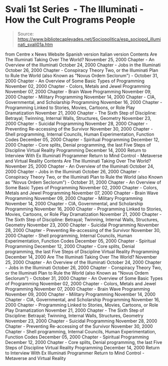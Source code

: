 # Svali 1st Series  - The Illuminati - How the Cult Programs People

> Source: https://www.bibliotecapleyades.net/Sociopolitica/esp_sociopol_illuminati_svali01a.htm

from Centre x News Website
Spanish version
Italian version
Contents Are The Illuminati Taking Over The World? November 25, 2000 Chapter - An Overview of the Illuminati October 24, 2000 Chapter - Jobs in the Illuminati October 26, 2000 Chapter - Conspiracy Theory Two, or the Illuminati Plan to Rule the World (also Known as "Novus Ordem Seclorum") - October 31, 2000 Chapter - An Overview of Some Basic Types of Programming November 02, 2000 Chapter - Colors, Metals and Jewel Programming November 07, 2000 Chapter - Brain Wave Programming November 09, 2000 Chapter - Military Programming November 14, 2000 Chapter - CIA, Governmental, and Scholarship Programming November 16, 2000 Chapter - Programming Linked to Stories, Movies, Cartoons, or Role Play Dramatization November 21, 2000 Chapter - The Sixth Step of Discipline: Betrayal; Twinning, Internal Walls, Structures, Geometry November 23, 2000 Chapter - Suicidal Programming November 28, 2000 Chapter - Preventing Re-accessing of the Survivor November 30, 2000 Chapter - Shell programming, Internal Councils, Human Experimentation, Function Codes December 05, 2000 Chapter - Spiritual Programming December 12, 2000 Chapter - Core splits, Denial programming, the last Five Steps of Discipline Virtual Reality Programming December 14, 2000 Return to Interview With Ex Illuminati Programmer Return to Mind Control - Metaverse and Virtual Reality
Contents
Are The Illuminati Taking Over The World? November 25, 2000 Chapter - An Overview of the Illuminati October 24, 2000 Chapter - Jobs in the Illuminati October 26, 2000 Chapter - Conspiracy Theory Two, or the Illuminati Plan to Rule the World (also Known as "Novus Ordem Seclorum") - October 31, 2000 Chapter - An Overview of Some Basic Types of Programming November 02, 2000 Chapter - Colors, Metals and Jewel Programming November 07, 2000 Chapter - Brain Wave Programming November 09, 2000 Chapter - Military Programming November 14, 2000 Chapter - CIA, Governmental, and Scholarship Programming November 16, 2000 Chapter - Programming Linked to Stories, Movies, Cartoons, or Role Play Dramatization November 21, 2000 Chapter - The Sixth Step of Discipline: Betrayal; Twinning, Internal Walls, Structures, Geometry November 23, 2000 Chapter - Suicidal Programming November 28, 2000 Chapter - Preventing Re-accessing of the Survivor November 30, 2000 Chapter - Shell programming, Internal Councils, Human Experimentation, Function Codes December 05, 2000 Chapter - Spiritual Programming December 12, 2000 Chapter - Core splits, Denial programming, the last Five Steps of Discipline Virtual Reality Programming December 14, 2000
Are The Illuminati Taking Over The World? November 25, 2000
Chapter - An Overview of the Illuminati October 24, 2000
Chapter - Jobs in the Illuminati October 26, 2000
Chapter - Conspiracy Theory Two, or the Illuminati Plan to Rule the World (also Known as "Novus Ordem Seclorum") - October 31, 2000
Chapter - An Overview of Some Basic Types of Programming November 02, 2000
Chapter - Colors, Metals and Jewel Programming November 07, 2000
Chapter - Brain Wave Programming November 09, 2000
Chapter - Military Programming November 14, 2000
Chapter - CIA, Governmental, and Scholarship Programming November 16, 2000
Chapter - Programming Linked to Stories, Movies, Cartoons, or Role Play Dramatization November 21, 2000
Chapter - The Sixth Step of Discipline: Betrayal; Twinning, Internal Walls, Structures, Geometry November 23, 2000
Chapter - Suicidal Programming November 28, 2000
Chapter - Preventing Re-accessing of the Survivor November 30, 2000
Chapter - Shell programming, Internal Councils, Human Experimentation, Function Codes December 05, 2000
Chapter - Spiritual Programming December 12, 2000
Chapter - Core splits, Denial programming, the last Five Steps of Discipline Virtual Reality Programming December 14, 2000
Return to Interview With Ex Illuminati Programmer
Return to Mind Control - Metaverse and Virtual Reality
